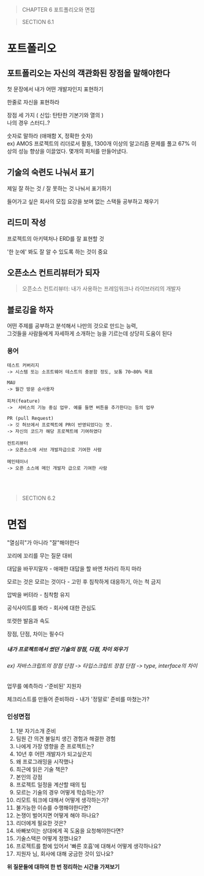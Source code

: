 > CHAPTER 6 포트폴리오와 면접
>

>SECTION 6.1
>
# 포트폴리오

## 포트폴리오는 자신의 객관화된 장점을 말해야한다

첫 문장에서 내가 어떤 개발자인지 표현하기

한줄로 자신을 표현하라

장점 세 가지 ( 신입: 탄탄한 기본기와 열의 ) </br>
나의 경우 스터디..?

숫자로 말하라 (애매함 X, 정확한 숫자) </br>
ex) AMOS 프로젝트의 리더로서 활동, 1300개 이상의 알고리즘 문제를 풀고 67% 이상의 성능 향상을 이끌었다. 몇개의 피처를 만들어냈다.

## 기술의 숙련도 나눠서 표기

제일 잘 하는 것 / 잘 못하는 것 나눠서 표기하기

들어가고 싶은 회사의 모집 요강을 보며 없는 스택들 공부하고 채우기

## 리드미 작성

프로젝트의 아키텍처나 ERD를 잘 표현할 것

'한 눈에' 봐도 잘 알 수 있도록 하는 것이 중요

## 오픈소스 컨트리뷰터가 되자

> 오픈소스 컨트리뷰터: 내가 사용하는 프레임워크나 라이브러리의 개발자

## 블로깅을 하자

어떤 주제를 공부하고 분석해서 나만의 것으로 만드는 능력, </br>
그것들을 사람들에게 자세하게 소개하는 능을 기르는데 상당히 도움이 된다

### 용어

```
테스트 커버리지
-> 시스템 또는 소프트웨어 테스트의 충분함 정도, 보통 70~80% 목표

MAU
-> 월간 방문 순사용자

피처(feature)
->  서비스의 기능 중심 업무. 예를 들면 버튼을 추가한다는 등의 업무

PR (pull Request)
-> 깃 허브에서 프로젝트에 PR이 반영되었다는 뜻.
-> 자신의 코드가 해당 프로젝트에 기여하였다

컨트리뷰터
-> 오픈소스에 서브 개발자급으로 기여한 사람

메인테이너
-> 오픈 소스에 메인 개발자 급으로 기여한 사람
```



</br>
</br>

> SECTION 6.2
>
# 면접
"열심히"가 아니라 "잘"해야한다


꼬리에 꼬리를 무는 질문 대비


대답을 바꾸지말자 - 애매한 대답을 할 바엔 차라리 하지 마라

모르는 것은 모르는 것이다 - 고민 후 침착하게 대응하기, 아는 척 금지

압박을 버텨라 - 침착함 유지

공식사이트를 봐라 - 회사에 대한 관심도

또렷한 발음과 속도

장점, 단점, 차이는 필수다
##### 내가 프로젝트에서 썼던 기술의 장점, 다점, 차이 외우기

###### ex) 자바스크립트의 장점 단점 -> 타입스크립트 장점 단점 -> type, interface의 차이


업무를 예측하라 -'준비된' 지원자

체크리스트를 만들어 준비하라 - 내가 '정말로' 준비를 마쳤는가?


### 인성면접
1. 1분 자기소개 준비
2. 팀원 간 의견 불일치 생긴 경험과 해결한 경험
3. 나에게 가장 영향을 준 프로젝트는?
4. 10년 후 어떤 개발자가 되고싶은지
5. 왜 프로그래밍을 시작했나
6. 최근에 읽은 기술 책은?
7. 본인의 강점
8. 프로젝트 일정을 계산할 때의 팁
9. 모르는 기술의 경우 어떻게 학습하는가?
10. 리모트 워크에 대해서 어떻게 생각하는가?
11. 불가능한 이슈를 수행해야한다면?
12. 논쟁이 벌어지면 어떻게 해야 하나요?
13. 리더에게 필요한 것은?
14. 바빠보이는 상대에게 꼭 도움을 요청해야한다면?
15. 기술스택은 어떻게 정했나요?
16. 프로젝트를 함에 있어서 '빠른 호흡'에 대해서 어떻게 생각하나요?
17. 지원자 님, 회사에 대해 궁금한 것이 있나요?


**위 질문들에 대하여 한 번 정리하는 시간을 가져보기**




